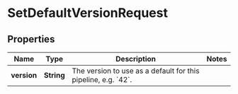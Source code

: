 

# SetDefaultVersionRequest


## Properties

Name | Type | Description | Notes
------------ | ------------- | ------------- | -------------
**version** | **String** | The version to use as a default for this pipeline, e.g. &#x60;42&#x60;. | 




